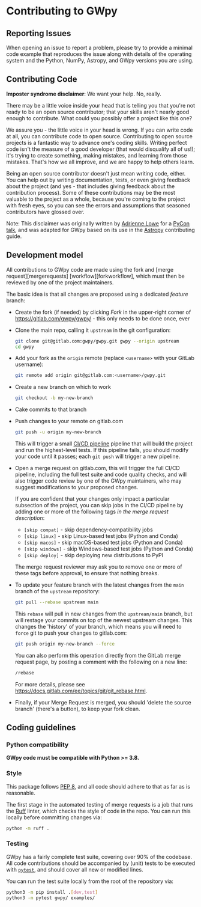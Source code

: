 # Contributing to GWpy

## Reporting Issues

When opening an issue to report a problem, please try to provide a minimal code
example that reproduces the issue along with details of the operating
system and the Python, NumPy, Astropy, and GWpy versions you are using.

## Contributing Code

**Imposter syndrome disclaimer**: We want your help. No, really.

There may be a little voice inside your head that is telling you that you're not
ready to be an open source contributor; that your skills aren't nearly good
enough to contribute. What could you possibly offer a project like this one?

We assure you - the little voice in your head is wrong. If you can write code at
all, you can contribute code to open source. Contributing to open source
projects is a fantastic way to advance one's coding skills. Writing perfect code
isn't the measure of a good developer (that would disqualify all of us!); it's
trying to create something, making mistakes, and learning from those
mistakes. That's how we all improve, and we are happy to help others learn.

Being an open source contributor doesn't just mean writing code, either. You can
help out by writing documentation, tests, or even giving feedback about the
project (and yes - that includes giving feedback about the contribution
process). Some of these contributions may be the most valuable to the project as
a whole, because you're coming to the project with fresh eyes, so you can see
the errors and assumptions that seasoned contributors have glossed over.

Note: This disclaimer was originally written by
[Adrienne Lowe](https://github.com/adriennefriend) for a
[PyCon talk](https://www.youtube.com/watch?v=6Uj746j9Heo), and was adapted for
GWpy based on its use in the [Astropy](https://github.com/astropy/astropy/)
contributing guide.

## Development model

All contributions to GWpy code are made using the
fork and [merge request][mergerequests] [workflow][forkworkflow],
which must then be reviewed by one of the project maintainers.

The basic idea is that all changes are proposed using a dedicated _feature_
branch:

-   Create the fork (if needed) by clicking _Fork_ in the upper-right corner of
  <https://gitlab.com/gwpy/gwpy/> - this only needs to be done once, ever

-   Clone the main repo, calling it `upstream` in the git configuration:

    ```bash
    git clone git@gitlab.com:gwpy/gwpy.git gwpy --origin upstream
    cd gwpy
    ```

-   Add your fork as the `origin` remote (replace `<username>` with your
    GitLab username):

    ```bash
    git remote add origin git@gitlab.com:<username>/gwpy.git
    ```

-   Create a new branch on which to work

    ```bash
    git checkout -b my-new-branch
    ```

-   Cake commits to that branch

-   Push changes to your remote on gitlab.com

    ```bash
    git push -u origin my-new-branch
    ```

    This will trigger a small
    [CI/CD pipeline](https://about.gitlab.com/topics/ci-cd/) pipeline
    that will build the project and run the highest-level tests.
    If this pipeline fails, you should modify your code until it passes;
    each `git push` will trigger a new pipeline.

-   Open a merge request on gitlab.com, this will trigger the full CI/CD
    pipeline, including the full test suite and code quality checks, and will
    also trigger code review by one of the GWpy maintainers, who may suggest
    modifications to your proposed changes.

    If you are confident that your changes only impact a particular subsection
    of the project, you can skip jobs in the CI/CD pipeline by adding one or
    more of the following tags _in the merge request description_:

    - `[skip compat]` - skip dependency-compatibility jobs
    - `[skip linux]` - skip Linux-based test jobs (Python and Conda)
    - `[skip macos]` - skip macOS-based test jobs (Python and Conda)
    - `[skip windows]` - skip Windows-based test jobs (Python and Conda)
    - `[skip deploy]` - skip deploying new distributions to PyPI

    The merge request reviewer may ask you to remove one or more of these tags
    before approval, to ensure that nothing breaks.

-   To update your feature branch with the latest changes from the `main` branch
    of the `upstream` repository:

    ```bash
    git pull --rebase upstream main
    ```

    This `rebase` will pull in new changes from the `upstream/main` branch, but will
    restage your commits on top of the newest upstream changes.
    This changes the 'history' of your branch, which means you will need to `force`
    git to push your changes to gitlab.com:

    ```bash
    git push origin my-new-branch --force
    ```

    You can also perform this operation directly from the GitLab merge request page,
    by posting a comment with the following on a new line:

    ```bash
    /rebase
    ```

    For more details, please see <https://docs.gitlab.com/ee/topics/git/git_rebase.html>.

-   Finally, if your Merge Request is merged, you should 'delete the source branch'
    (there's a button), to keep your fork clean.

## Coding guidelines

### Python compatibility

**GWpy code must be compatible with Python >= 3.8.**

### Style

This package follows [PEP 8](https://www.python.org/dev/peps/pep-0008/),
and all code should adhere to that as far as is reasonable.

The first stage in the automated testing of merge requests is a job that runs
the [Ruff](https://docs.astral.sh/ruff/) linter, which checks the style of code
in the repo. You can run this locally before committing changes via:

```bash
python -m ruff .
```

### Testing

GWpy has a fairly complete test suite, covering over 90% of the codebase.
All code contributions should be accompanied by (unit) tests to be executed with
[`pytest`](https://docs.pytest.org/en/latest/), and should cover
all new or modified lines.

You can run the test suite locally from the root of the repository via:

```bash
python3 -m pip install .[dev,test]
python3 -m pytest gwpy/ examples/
```
